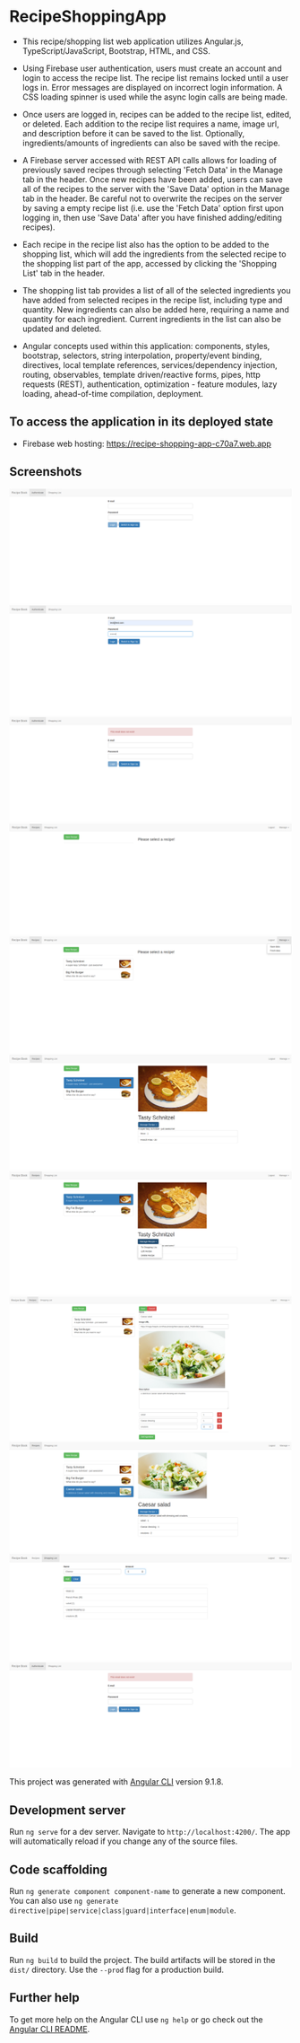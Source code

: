 # RecipeShoppingApp
* This recipe/shopping list web application utilizes Angular.js, TypeScript/JavaScript, Bootstrap, HTML, and CSS.
* Using Firebase user authentication, users must create an account and login to access the recipe list. The recipe list remains locked until a user logs in. Error messages are displayed on incorrect login information. A CSS loading spinner is used while the async login calls are being made.
* Once users are logged in, recipes can be added to the recipe list, edited, or deleted. Each addition to the recipe list requires a name, image url, and description before it can be saved to the list. Optionally, ingredients/amounts of ingredients can also be saved with the recipe.
* A Firebase server accessed with REST API calls allows for loading of previously saved recipes through selecting 'Fetch Data' in the Manage tab in the header. Once new recipes have been added, users can save all of the recipes to the server with the 'Save Data' option in the Manage tab in the header. Be careful not to overwrite the recipes on the server by saving a empty recipe list (i.e. use the 'Fetch Data' option first upon logging in, then use 'Save Data' after you have finished adding/editing recipes).
* Each recipe in the recipe list also has the option to be added to the shopping list, which will add the ingredients from the selected recipe to the shopping list part of the app, accessed by clicking the 'Shopping List' tab in the header.
* The shopping list tab provides a list of all of the selected ingredients you have added from selected recipes in the recipe list, including type and quantity. New ingredients can also be added here, requiring a name and quantity for each ingredient. Current ingredients in the list can also be updated and deleted.

* Angular concepts used within this application: components, styles, bootstrap, selectors, string interpolation, property/event binding, directives, local template references, services/dependency injection, routing, observables, template driven/reactive forms, pipes, http requests (REST), authentication, optimization - feature modules, lazy loading, ahead-of-time compilation, deployment.

## To access the application in its deployed state
* Firebase web hosting: https://recipe-shopping-app-c70a7.web.app

## Screenshots
![Alt text](/screenshots/sc1.png?raw=true "Login")
![Alt text](/screenshots/sc11.png?raw=true "Login info")
![Alt text](/screenshots/sc2.png?raw=true "Login incorrect")
![Alt text](/screenshots/sc3.png?raw=true "Recipes")
![Alt text](/screenshots/sc4.png?raw=true "Recipes fetched")
![Alt text](/screenshots/sc5.png?raw=true "Recipe selected")
![Alt text](/screenshots/sc6.png?raw=true "Recipe manage tab")
![Alt text](/screenshots/sc7.png?raw=true "New recipe add")
![Alt text](/screenshots/sc8.png?raw=true "New recipe in recipe list")
![Alt text](/screenshots/sc9.png?raw=true "Shopping list with added ingredients")
![Alt text](/screenshots/sc2.png?raw=true "Shopping list ingredient update")

This project was generated with [Angular CLI](https://github.com/angular/angular-cli) version 9.1.8.

## Development server

Run `ng serve` for a dev server. Navigate to `http://localhost:4200/`. The app will automatically reload if you change any of the source files.

## Code scaffolding

Run `ng generate component component-name` to generate a new component. You can also use `ng generate directive|pipe|service|class|guard|interface|enum|module`.

## Build

Run `ng build` to build the project. The build artifacts will be stored in the `dist/` directory. Use the `--prod` flag for a production build.

## Further help

To get more help on the Angular CLI use `ng help` or go check out the [Angular CLI README](https://github.com/angular/angular-cli/blob/master/README.md).
